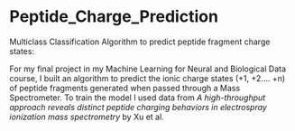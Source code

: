 # Peptide_Charge_Prediction
Multiclass Classification Algorithm to predict peptide fragment charge states:

For my final project in my Machine Learning for Neural and Biological Data course, I built an algorithm to predict the ionic charge states (+1, +2.... +n) of peptide fragments generated when passed through a Mass Spectrometer. To train the model I used data from _A high-throughput approach reveals distinct peptide charging behaviors in electrospray ionization mass spectrometry_ by Xu et al. 
